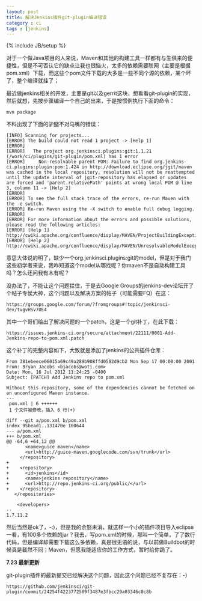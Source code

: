 ```yaml
---
layout: post
title: 解决Jenkins插件git-plugin编译错误
category : ci
tags : [jenkins]
---
```

{% include JB/setup %}

对于一个做Java项目的人来说，Maven和其他的构建工具一样都有与生俱来的便捷性，但是不可否认它的缺点让我也很恼火，太多的依赖需要联网（主要是根据pom.xml）下载，而这些个pom文件下载的大多是一些不同个源的依赖，某个坏了，整个编译就挂了；

最近做jenkins相关的开发，主要是git以及gerrit这块，想看看git-plugin的实现，然后就想，先按步骤编译一个自己的出来，于是按惯例执行下面的命令：

    mvn package

不料出现了下面的驴腿不对马嘴的错误：


	[INFO] Scanning for projects...
	[ERROR] The build could not read 1 project -> [Help 1]
	[ERROR]
	[ERROR]   The project org.jenkinsci.plugins:git:1.1.21 (/work/ci/plugins/git-plugin/pom.xml) has 1 error
	[ERROR]     Non-resolvable parent POM: Failure to find org.jenkins-ci.plugins:plugin:pom:1.424 in http://download.eclipse.org/jgit/maven was cached in the local repository, resolution will not be reattempted until the update interval of jgit-repository has elapsed or updates are forced and 'parent.relativePath' points at wrong local POM @ line 3, column 11 -> [Help 2]
	[ERROR]
	[ERROR] To see the full stack trace of the errors, re-run Maven with the -e switch.
	[ERROR] Re-run Maven using the -X switch to enable full debug logging.
	[ERROR]
	[ERROR] For more information about the errors and possible solutions, please read the following articles:
	[ERROR] [Help 1] http://cwiki.apache.org/confluence/display/MAVEN/ProjectBuildingException
	[ERROR] [Help 2] http://cwiki.apache.org/confluence/display/MAVEN/UnresolvableModelException

意思大体说的明了，缺少一个org.jenkinsci.plugins:git的model，但是对于我门这些初学者来说，我咋知道这个model从哪找呢？你maven不是自动构建工具吗？怎么还问我有木有呢？

没办法了，不能让这个问题拦住，于是去Google Groups的jenkins-dev论坛开了个帖子专侯大神，这个问题以及解决方案的帖子（可能需要FQ）在这：

    https://groups.google.com/forum/?fromgroups#!topic/jenkinsci-dev/tvgvHSv7UE4

其中一个哥们给出了解决问题的一个patch，这是一个git补丁，在此下载：

    https://issues.jenkins-ci.org/secure/attachment/22111/0001-Add-Jenkins-repo-to-pom.xml.patch

这个补丁的完整内容如下，大致就是添加了jenkins的公共插件仓库：

    From 381ebeece06015a69c49a289b908ffd0582d9cb2 Mon Sep 17 00:00:00 2001
    From: Bryan Jacobs <bjacobs@woti.com>
    Date: Mon, 16 Jul 2012 11:24:25 -0400
    Subject: [PATCH] Add Jenkins repo to pom.xml

    Without this repository, some of the dependencies cannot be fetched on
    an unconfigured Maven instance.
    ---
     pom.xml | 6 ++++++
     1 个文件被修改，插入 6 行(+)

    diff --git a/pom.xml b/pom.xml
    index 95bead1..131470e 100644
    --- a/pom.xml
    +++ b/pom.xml
    @@ -64,6 +64,12 @@
           <name>guice maven</name>
           <url>http://guice-maven.googlecode.com/svn/trunk</url>
         </repository>
    +
    +    <repository>
    +      <id>jenkins</id>
    +      <name>jenkins repository</name>
    +      <url>http://repo.jenkins-ci.org/public/</url>
    +    </repository>
       </repositories>

        <developers>
    --
    1.7.11.2

然后当然是ok了，-:)，但是我的余怒未消，就这样一个小的插件项目导入eclipse一看，有100多个依赖的jar？我去，写pom.xml的时候，那叫一个简单，了了数行代码，但是编译却需要下载这么多依赖，真是很无语的说，与以前做Buildbot的时候真是截然不同；Maven，但愿我能适应你的工作方式，暂时给你跪了。

**7.23 最新更新**

git-plugin插件的最新提交已经解决这个问题，因此这个问题已经不复存在：-）

    https://github.com/jenkinsci/git-plugin/commit/24254f4223772509f3487e3fbcc29a03346c8c8b
